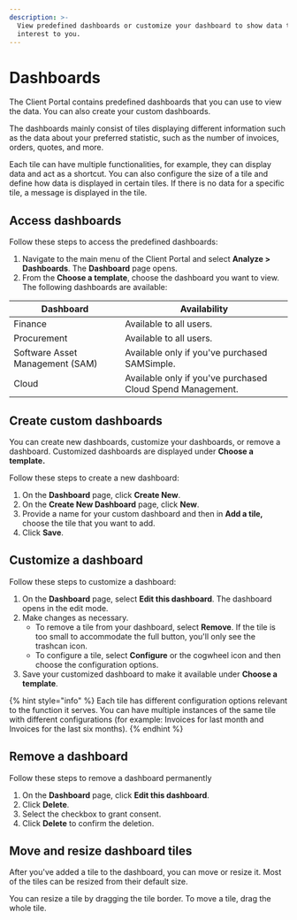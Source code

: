 ```yaml
---
description: >-
  View predefined dashboards or customize your dashboard to show data that is of
  interest to you.
---
```


# Dashboards

The Client Portal contains predefined dashboards that you can use to view the data. You can also create your custom dashboards.

The dashboards mainly consist of tiles displaying different information such as the data about your preferred statistic, such as the number of invoices, orders, quotes, and more.

Each tile can have multiple functionalities, for example, they can display data and act as a shortcut. You can also configure the size of a tile and define how data is displayed in certain tiles. If there is no data for a specific tile, a message is displayed in the tile.

## Access dashboards

Follow these steps to access the predefined dashboards:

1. Navigate to the main menu of the Client Portal and select **Analyze >** **Dashboards**. The **Dashboard** page opens.
2. From the **Choose a template**, choose the dashboard you want to view. The following dashboards are available:

| Dashboard                       | Availability                                               |
| ------------------------------- | ---------------------------------------------------------- |
| Finance                         | Available to all users.                                    |
| Procurement                     | Available to all users.                                    |
| Software Asset Management (SAM) | Available only if you've purchased SAMSimple.              |
| Cloud                           | Available only if you've purchased Cloud Spend Management. |

## Create custom dashboards

You can create new dashboards, customize your dashboards, or remove a dashboard. Customized dashboards are displayed under **Choose a template.**

Follow these steps to create a new dashboard:

1. On the **Dashboard** page, click **Create New**.
2. On the **Create New Dashboard** page, click **New**.
3. Provide a name for your custom dashboard and then in **Add a tile,** choose the tile that you want to add.
4. Click **Save**.

## Customize a dashboard

Follow these steps to customize a dashboard:

1. On the **Dashboard** page, select **Edit this dashboard**. The dashboard opens in the edit mode.
2. Make changes as necessary.
   * To remove a tile from your dashboard, select **Remove**. If the tile is too small to accommodate the full button, you'll only see the trashcan icon.
   * To configure a tile, select **Configure** or the cogwheel icon and then choose the configuration options.
3. Save your customized dashboard to make it available under **Choose a template**.

{% hint style="info" %}
Each tile has different configuration options relevant to the function it serves. You can have multiple instances of the same tile with different configurations (for example: Invoices for last month and Invoices for the last six months).
{% endhint %}

## **Remove a dashboard**

Follow these steps to remove a dashboard permanently&#x20;

1. On the **Dashboard** page, click **Edit this dashboard**.
2. Click **Delete**.
3. Select the checkbox to grant consent.
4. Click **Delete** to confirm the deletion.

## Move and resize dashboard tiles

After you've added a tile to the dashboard,  you can move or resize it. Most of the tiles can be resized from their default size.

You can resize a tile by dragging the tile border. To move a tile, drag the whole tile.
